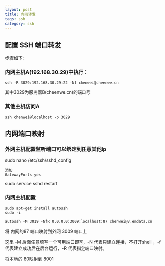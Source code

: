 ```yaml
---
layout: post
title: 内网转发
tags: ssh 
category: ssh
---
```


## 配置 SSH 端口转发

步骤如下:

### 内网主机A(192.168.30.29)中执行：

```
ssh -R 3029:192.168.30.29:22 -Nf chenwei@cheenwe.cn
```

其中3029为服务器B(cheenwe.cn)的端口号

### 其他主机访问A

```
ssh chenwei@localhost -p 3029
```





## 内网端口映射

### 外网主机配置监听端口可以绑定到任意其他ip

sudo nano /etc/ssh/sshd_config

```
添加
GatewayPorts yes
```

sudo service sshd restart


### 内网主机配置
```
sudo apt-get install autossh
sudo -i

autossh -M 3019 -NfR 0.0.0.0:3009:localhost:87 chenwei@v.emdata.cn
```

将 内网的87 端口映射到外网 3009 端口上

这里 -M 后面任意填写一个可用端口即可，-N 代表只建立连接，不打开shell ，-f 代表建立成功后在后台运行，-R 代表指定端口映射。


将本地的 80映射到 8001
